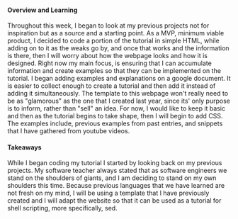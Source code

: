 #### Overview and Learning
Throughout this week, I began to look at my previous projects not for inspiration but as a source and a starting point. As a MVP, minimum viable product, I decided to code a portion of the tutorial in simple HTML, while adding on to it as the weaks go by, and once that works and the information is there, then I will worry about how the webpage looks and how it is designed. Right now my main focus, is ensuring that I can accumulate information and create examples so that they can be implemented on the tutorial. 
I began adding examples and explanations on a google document. It is easier to collect enough to create a tutorial and then add it instead of adding it simultaneously. The template to this webpage won't really need to be as "glamorous" as the one that I created last year, since its' only purpose is to inform, rather than "sell" an idea. For now, I would like to keep it basic and then as the tutorial begins to take shape, then I will begin to add CSS. The examples include, previous examples from past entries, and snippets that I have gathered from youtube videos.  



#### Takeaways
While I began coding my tutorial I started by looking back on my previous projects. My software teacher always stated that as software engineers we stand on the shoulders of giants, and I am deciding to stand on my own shoulders this time. Because previous languages that we have learned are not fresh on my mind, I will be using a template that I have previously created and I will adapt the website so that it can be used as a tutorial for shell scripting, more specifically, sed.